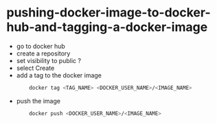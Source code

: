 # pushing-docker-image-to-docker-hub-and-tagging-a-docker-image

-  go to docker hub
-  create a repository
-  set visibility to public ?
-  select Create
-  add a tag to the docker image
    ``` bash
        docker tag <TAG_NAME> <DOCKER_USER_NAME>/<IMAGE_NAME>
    ```
-  push the image
    ``` bash
        docker push <DOCKER_USER_NAME>/<IMAGE_NAME>
    ```
